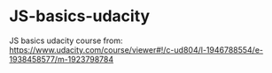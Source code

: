 JS-basics-udacity
=================

JS basics udacity course from: https://www.udacity.com/course/viewer#!/c-ud804/l-1946788554/e-1938458577/m-1923798784
